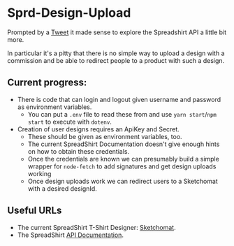 Sprd-Design-Upload
===

Prompted by a [Tweet](https://twitter.com/Bleeptrack/status/1106826121461616640) it made sense to explore the Spreadshirt API a little bit more.

In particular it's a pitty that there is no simple way to upload a design with a commission and be able to redirect people to a product with such a design.

Current progress:
---

* There is code that can login and logout given username and password as environment variables.
  * You can put a `.env` file to read these from and use `yarn start`/`npm start` to execute with `dotenv`.
* Creation of user designs requires an ApiKey and Secret.
  * These should be given as environment variables, too.
  * The current SpreadShirt Documentation doesn't give enough hints on how to obtain these credentials.
  * Once the credentials are known we can presumably build a simple wrapper for `node-fetch` to add signatures and get design uploads working
  * Once design uploads work we can redirect users to a Sketchomat with a desired designId.

Useful URLs
---

* The current SpreadShirt T-Shirt Designer: [Sketchomat](https://designer.spreadshirt.de/designers/sketchomat?locale=de_DE).
* The SpreadShirt [API Documentation](https://developer.spreadshirt.net/display/API).